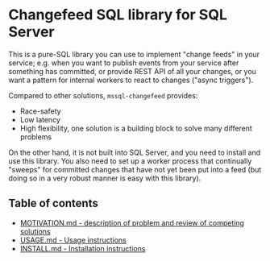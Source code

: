 # Changefeed SQL library for SQL Server

This is a pure-SQL library you can use to implement "change feeds" in your service;
e.g. when you want to publish events from your service after something has committed,
or provide REST API of all your changes, or you want a pattern for internal workers
to react to changes ("async triggers").

Compared to other solutions, `mssql-changefeed` provides:

* Race-safety
* Low latency
* High flexibility, one solution is a building block to solve many different problems

On the other hand, it is not built into SQL Server, and you need to install and
use this library. You also need to set up a worker process that continually
"sweeps" for committed changes that have not yet been put into a feed
(but doing so in a very robust manner is easy with this library).

## Table of contents

* [MOTIVATION.md - description of problem and review of competing solutions](MOTIVATION.md)
* [USAGE.md - Usage instructions](USAGE.md)
* [INSTALL.md - Installation instructions](INSTALL.md)
